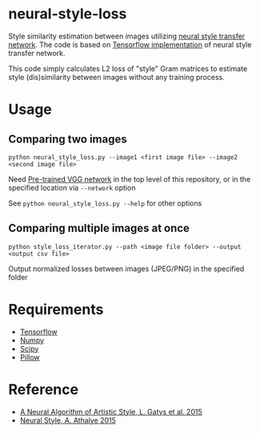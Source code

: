 # neural-style-loss
Style similarity estimation between images utilizing [neural style transfer network](https://arxiv.org/abs/1508.06576). The code is based on [Tensorflow implementation](https://github.com/anishathalye/neural-style) of neural style transfer network.

This code simply calculates L2 loss of "style" Gram matrices to estimate style (dis)similarity between images without any training process.

# Usage
## Comparing two images
```python neural_style_loss.py --image1 <first image file> --image2 <second image file>```

Need [Pre-trained VGG network](http://www.vlfeat.org/matconvnet/models/beta16/imagenet-vgg-verydeep-19.mat) in the top level of this repository, or in the specified location via ```--network``` option

See ```python neural_style_loss.py --help``` for other options

## Comparing multiple images at once
```python style_loss_iterator.py --path <image file folder> --output <output csv file>```

Output normalized losses between images (JPEG/PNG) in the specified folder

# Requirements
- [Tensorflow](https://www.tensorflow.org)
- [Numpy](http://www.numpy.org)
- [Scipy](https://www.scipy.org)
- [Pillow](https://python-pillow.org)

# Reference
- [A Neural Algorithm of Artistic Style, L. Gatys et al. 2015](https://arxiv.org/abs/1508.06576)
- [Neural Style, A. Athalye 2015](https://github.com/anishathalye/neural-style)
